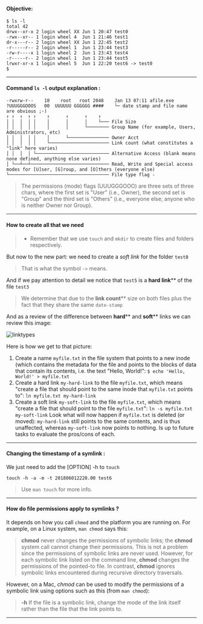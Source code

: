 #### Objective:

```
$ ls -l
total 42
drwx--xr-x 2 login wheel XX	Jun 1 20:47 test0
-rwx--xr-- 1 login wheel 4	Jun 1 21:46 test1
dr-x---r-- 2 login wheel XX	Jun 1 22:45 test2
-r-----r-- 2 login wheel 1	Jun 1 23:44 test3
-rw-r----x 1 login wheel 2	Jun 1 23:43 test4
-r-----r-- 2 login wheel 1	Jun 1 23:44 test5
lrwxr-xr-x 1 login wheel 5	Jun 1 22:20 test6 -> test0
$
```

---

#### Command `ls -l` output explanation :

```
-rwxrw-r--    10    root   root 2048    Jan 13 07:11 afile.exe
?UUUGGGOOOS   00  UUUUUU GGGGGG ####    └─ date stamp and file name are obvious ;-)
↑ ↑  ↑  ↑ ↑    ↑      ↑      ↑    ↑
│ │  │  │ │    │      │      │    └─── File Size
│ │  │  │ │    │      │      └──────── Group Name (for example, Users, Administrators, etc)
│ │  │  │ │    │      └─────────────── Owner Acct
│ │  │  │ │    └────────────────────── Link count (what constitutes a "link" here varies)
│ │  │  │ └─────────────────────────── Alternative Access (blank means none defined, anything else varies)
│ └──┴──┴───────────────────────────── Read, Write and Special access modes for [U]ser, [G]roup, and [O]thers (everyone else)
└───────────────────────────────────── File type flag -
```
>The permissions (mode) flags (UUUGGGOOO) are three sets of three chars, where
the first set is "User" (i.e., Owner), the second set is "Group" and the third
set is "Others" (i.e., everyone else; anyone who is neither Owner nor Group).

---

#### How to create all that we need

> * Remember that we use `touch` and `mkdir` to create files and folders
respectively.

But now to the new part: we need to create a _soft link_ for the folder `test0`
> That is what the symbol `->` means.

And if we pay attention to detail we notice that `test5` is a __hard link__**
of the file `test3`
> We determine that due to the __link count__** size on both files plus the
fact that they share the same `date-stamp`

And as a review of the difference between __hard__** and __soft__** links we can
review this image:

![linktypes](https://github.com/alaamimi/Piscine-42/blob/master/Shell/shell00/ressources/hard-link_vs_soft-link.jpg)

Here is how we get to that picture:
1. Create a name `myfile.txt` in the file system that points to a new inode
(which contains the metadata for the file and points to the blocks of data that
contain its contents, i.e. the text "Hello, World!":
`$ echo 'Hello, World!' > myfile.txt`
2. Create a hard link `my-hard-link` to the file `myfile.txt`, which means
"create a file that should point to the same inode that `myfile.txt` points to":
`ln myfile.txt my-hard-link`
3. Create a soft link `my-soft-link` to the file `myfile.txt`, which means
"create a file that should point to the file `myfile.txt`":
`ln -s myfile.txt my-soft-link`
Look what will now happen if `myfile.txt` is deleted (or moved): `my-hard-link`
still points to the same contents, and is thus unaffected, whereas
`my-soft-link` now points to nothing. Is up to future tasks to evaluate the
pros/cons of each.

---

#### Changing the timestamp of a symlink :

We just need to add the [OPTION] -h to `touch`

```
touch -h -a -m -t 201806012220.00 test6
```
> Use `man touch` for more info.

---


#### How do file permissions apply to symlinks ?

It depends on how you call `chmod` and the platform you are running on.
For example, on a Linux system, `man chmod` says this:
>**chmod**  never changes the permissions of symbolic links; the **chmod**
system call cannot change their permissions.  This is not a problem since the
permissions of symbolic links are never used.  However, for each symbolic link
listed on the command line, **chmod** changes the permissions of the pointed-to
file. In contrast, **chmod** ignores symbolic links encountered during recursive
directory traversals.

However, on a Mac, _chmod_ can be used to modify the permissions of a symbolic
link using options such as this (from `man chmod`):
>**-h** If the file is a symbolic link, change the mode of the link itself
rather than the file that the link points to.

---
